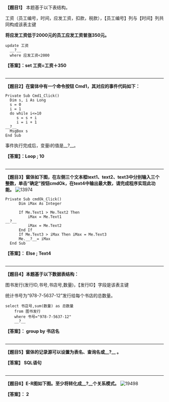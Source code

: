 **【题目1】**
本题基于以下表结构。

工资（员工编号，时间，应发工资，扣款，税款），【员工编号】列与【时间】列共同构成该表主键

**将应发工资低于2000元的员工应发工资普涨350元。**
```
update 工资
  __?__
  where 应发工资<2000
```

**【答案】：set 工资=工资＋350**
<br>
<br>
<hr>

**【题目2】在窗体中有一个命令按钮 Cmd1，其对应的事件代码如下：**
```
Private Sub Cmd1_Click()
  Dim s, i As Long
  s = 0
  i = 1
  do while i<=10
     s = s + i
     i = i + 1
__?__
  MsgBox s
End Sub
```

事件执行完成后，变量i的值是__?__。

**【答案】：Loop ; 10**
<br>
<br>
<hr>

**【题目3】窗体如下图，在左侧三个文本框text1、text2、text3中分别输入三个整数，单击“确定”按钮cmdOk，在text4中输出最大数，请完成程序实现此功能。**
![13974](https://user-images.githubusercontent.com/120553430/221166630-d358e483-90ed-48ac-80ff-f2ea0e9a59ed.png)
```
Private Sub cmdOk_Click()
      Dim iMax As Integer
    
      If Me.Text1 > Me.Text2 Then
          iMax = Me.Text1     
__?__
          iMax = Me.Text2
      End If
      If Me.Text3 > iMax Then iMax = Me.Text3
      Me.__?__= iMax
  End Sub
```

**【答案】： Else ; Text4**
<br>
<br>
<hr>

**【题目4】本题基于以下数据表结构：**

图书发行(发行ID,书号,书店号,数量)，【发行ID】字段是该表主键

统计书号为“978-7-5637-12”发行给每个书店的总数量。
```
select 书店号,sum(数量) as 总数量
    from 图书发行
    where 书号="978-7-5637-12"
    __?__
```
**【答案】： group by 书店名**
<br>
<br>
<hr>

**【题目5】窗体的记录源可以设置为表名、查询名或__?__ 。**

**【答案】 SQL语句**
<br>
<br>
<hr>

**【题目6】E-R图如下图。至少将转化成__?__个关系模式。**
![19498](https://user-images.githubusercontent.com/120553430/221168290-f91a38e5-0f56-4bdd-b86a-730ee347e097.jpg)

**【答案】： 2**
